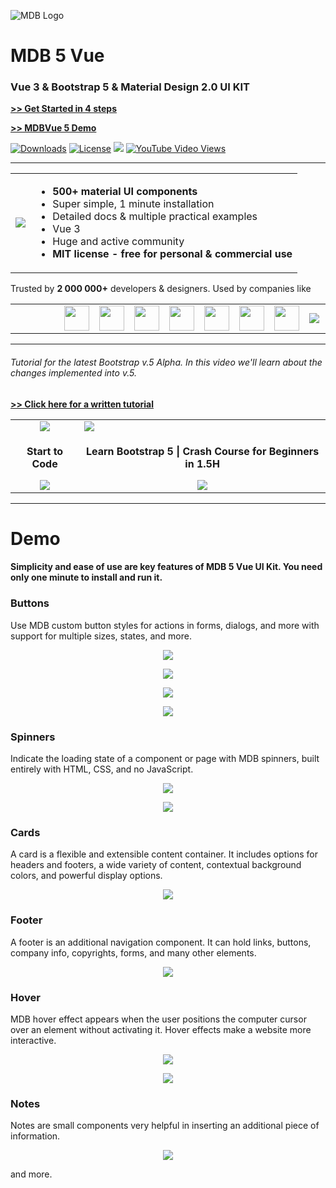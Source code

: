 ![MDB Logo](https://mdbootstrap.com/img/Marketing/general/logo/medium/mdb-vue.png)

# MDB 5 Vue

### Vue 3 & Bootstrap 5 & Material Design 2.0 UI KIT

**[>> Get Started in 4 steps](https://mdbootstrap.com/docs/b5/vue/getting-started/installation/)**

**[>> MDBVue 5 Demo](https://mdbootstrap.com/docs/b5/vue#demo)**

<a href="https://npmcharts.com/compare/mdb-vue-ui-kit?minimal=true"> <img src="https://img.shields.io/npm/dw/mdb-vue-ui-kit" alt="Downloads"></a>
<a href="https://github.com/mdbootstrap/mdb-vue-ui-kit/License.pdf"><img src="https://img.shields.io/badge/license-MIT-green.svg" alt="License"></a>
<a href="https://twitter.com/intent/tweet/?text=Thanks+@mdbootstrap+for+creating+amazing+and+free+Material+Design+for+Bootstrap+4+UI+KIT%20https://mdbootstrap.com/docs/jquery/&hashtags=javascript,code,webdesign,bootstrap"><img src="https://img.shields.io/twitter/url/http/shields.io.svg?style=social&label=Let%20us%20know%20you%20were%20here%21&"></a>
<a href="https://www.youtube.com/watch?v=c9B4TPnak1A&t=6s"><img alt="YouTube Video Views" src="https://img.shields.io/youtube/views/c9B4TPnak1A?label=Bootstrap%205%20Tutorial%20Views&style=social"></a>

---

<table>
  <tbody>
    <tr>
      <td>
          <a href="https://mdbootstrap.com/docs/b5/vue/" alt="Bootstrap 5" rel="dofollow">
          		<img src="https://mdbootstrap.com/wp-content/themes/mdbootstrap4/content/en/_mdb5/standard/about/assets/mdb5-about.jpg">
          </a>
      </td>
      <td>
        <ul>
        <li><b>500+ material UI components</b></li>
         <li>Super simple, 1 minute installation</li>
         <li>Detailed docs & multiple practical examples</li>
         <li>Vue 3</li>
         <li>Huge and active community</li>
         <li><b>MIT license - free for personal & commercial use</b></li>
        </ul>
      </td>
    </tr>
   </tbody>
</table>

Trusted by <b>2 000 000+</b> developers & designers. Used by companies like

<table>
  <tbody>
    <tr>
      <td><img src="https://mdbootstrap.com/img/logo/brands/nike.png" style="width: 10px;"></td>
      <td><img src="https://mdbootstrap.com/img/logo/brands/amazon.png" style="width: 10px;"></td>
      <td><img src="https://mdbootstrap.com/img/logo/brands/sony.png" style="width: 10px;"></td>
      <td><img src="https://mdbootstrap.com/img/logo/brands/samsung.png"  style="height: 40px">
      <td><img src="https://mdbootstrap.com/img/logo/brands/airbus.png" style="height: 40px">
      <td><img src="https://mdbootstrap.com/img/logo/brands/yahoo.png"  style="height: 40px">
      <td><img src="https://mdbootstrap.com/img/logo/brands/deloitte.png" style="height: 40px"></div>
      <td><img src="https://mdbootstrap.com/img/logo/brands/ge.png" style="height: 40px">
      <td><img src="https://mdbootstrap.com/img/logo/brands/kpmg.png" style="height: 40px">
      <td><img src="https://mdbootstrap.com/img/logo/brands/unity.png" style="height: 40px">
      <td><img src="https://mdbootstrap.com/img/logo/brands/ikea.png" style="max-height: 40px">
      <td><img src="https://mdbootstrap.com/img/logo/brands/aegon.png" style="height: 40px">
    </tr>
   </tbody>
</table>

---

###### Tutorial for the latest Bootstrap v.5 Alpha. In this video we'll learn about the changes implemented into v.5.

**[>> Click here for a written tutorial](https://mdbootstrap.com/docs/b5/vue/getting-started/quick-start/)**

<table>
  <tbody>
    <tr>
      <td align="center">
          		<img src="https://mdbootstrap.com/wp-content/uploads/2020/12/learnmore-1.png">
          </a>
      </td>
      <td>
          <a href="https://mdbootstrap.com/docs/standard/bootstrap-5-tutorial/#section-beginner" alt="Bootstrap 5" rel="dofollow">
          		<img src="https://mdbootstrap.com/wp-content/uploads/2020/12/cover-bootstrap-5-1.png">
          </a>
      </td>
    </tr>
     <tr>
        <td align="center">
          <p align="center"><b>Start to Code</b></p>
          <a href="https://mdbootstrap.com/docs/standard/bootstrap-5-tutorial/#section-beginner" alt="Bootstrap 5" rel="dofollow">
          		<img src="https://mdbootstrap.com/wp-content/uploads/2020/12/Screenshot_26.png">
          </a>
         </td>
        <td align="center">
          <p align="center"><b>Learn Bootstrap 5 | Crash Course for Beginners in 1.5H</b></p>
          <a href="https://mdbootstrap.com/docs/standard/bootstrap-5-tutorial/#section-beginner" alt="Bootstrap 5" rel="dofollow">
          		<img src="https://mdbootstrap.com/wp-content/uploads/2020/12/Screenshot_26.png">
          </a>
         </td>
      </tr>
   </tbody>
</table>

---

# Demo

#### Simplicity and ease of use are key features of MDB 5 Vue UI Kit. You need only one minute to install and run it.

### Buttons

<p>Use MDB custom button styles for actions in forms, dialogs, and more with support for multiple sizes, states, and more.</p>

<a href="https://mdbootstrap.com/docs/b5/vue/components/buttons/" alt="Bootstrap 5" rel="dofollow">
  <p align="center">
    <img src="https://mdbootstrap.com/img/Marketing/campaigns/demo-buttons.gif">
  </p>
</a>

<a href="https://mdbootstrap.com/docs/b5/vue/components/buttons/" alt="Bootstrap 5" rel="dofollow">
  <p align="center">
    <img src="https://mdbootstrap.com/img/Marketing/campaigns/demo-social-buttons.png">
  </p>
</a>

<a href="https://mdbootstrap.com/docs/b5/vue/components/buttons/" alt="Bootstrap 5" rel="dofollow">
  <p align="center">
    <img src="https://mdbootstrap.com/img/Marketing/campaigns/demo-buttons2.png">
  </p>
</a>

<a href="https://mdbootstrap.com/docs/b5/vue/components/buttons/" alt="Bootstrap 5" rel="dofollow">
  <p align="center">
    <img src="https://mdbootstrap.com/img/Marketing/campaigns/demo-buttons-outline.gif">
  </p>
</a>

### Spinners

<p>Indicate the loading state of a component or page with MDB spinners, built entirely with HTML, CSS, and no JavaScript.</p>

<a href="https://mdbootstrap.com/docs/b5/vue/components/spinners/" alt="Bootstrap 5" rel="dofollow">
  <p align="center">
    <img src="https://mdbootstrap.com/img/Marketing/campaigns/demo-loader.gif">
  </p>
</a>

<a href="https://mdbootstrap.com/docs/b5/vue/components/spinners/" alt="Bootstrap 5" rel="dofollow">
  <p align="center">
    <img src="https://mdbootstrap.com/img/Marketing/campaigns/demo-color-spinners.gif">
  </p>
</a>

### Cards

<p>A card is a flexible and extensible content container. It includes options for headers and footers, a wide variety of content, contextual background colors, and powerful display options.</p>

<a href="https://mdbootstrap.com/docs/b5/vue/components/cards/" alt="Bootstrap 5" rel="dofollow">
  <p align="center">
    <img src="https://mdbootstrap.com/img/Marketing/campaigns/demo-cards.png">
  </p>
</a>

### Footer

<p>A footer is an additional navigation component. It can hold links, buttons, company info, copyrights, forms, and many other elements.</p>

<a href="https://mdbootstrap.com/docs/b5/vue/navigation/footer/" alt="Bootstrap 5" rel="dofollow">
  <p align="center">
    <img src="https://mdbootstrap.com/img/Marketing/campaigns/demo-footer.png">
  </p>
</a>

### Hover

<p>MDB hover effect appears when the user positions the computer cursor over an element without activating it. Hover effects make a website more interactive.</p>

<a href="https://mdbootstrap.com/docs/b5/vue/content-styles/hover-effects/" alt="Bootstrap 5" rel="dofollow">
  <p align="center">
    <img src="https://mdbootstrap.com/img/Marketing/campaigns/demo-hover.gif">
  </p>
</a>

<a href="https://mdbootstrap.com/docs/b5/vue/content-styles/hover-effects/" alt="Bootstrap 5" rel="dofollow">
  <p align="center">
    <img src="https://mdbootstrap.com/img/Marketing/campaigns/demo-hover2.png">
  </p>
</a>

### Notes

<p>Notes are small components very helpful in inserting an additional piece of information.</p>

<a href="https://mdbootstrap.com/docs/b5/vue/content-styles/typography/" alt="Bootstrap 5" rel="dofollow">
  <p align="center">
    <img src="https://mdbootstrap.com/img/Marketing/campaigns/demo-alerts.png">
  </p>
</a>

</table>

and more.
